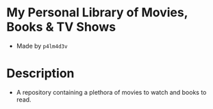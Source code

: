 # My Personal Library of Movies, Books & TV Shows

  - Made by ```p4lm4d3v```

# Description

  - A repository containing a plethora of movies to watch and books to read. 

